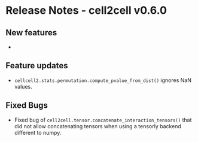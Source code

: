 # Release Notes - cell2cell v0.6.0

## New features
- 

## Feature updates
- `cellcell2.stats.permutation.compute_pvalue_from_dist()` ignores NaN values.
 
## Fixed Bugs
- Fixed bug of `cell2cell.tensor.concatenate_interaction_tensors()` that did not allow
concatenating tensors when using a tensorly backend different to numpy.
